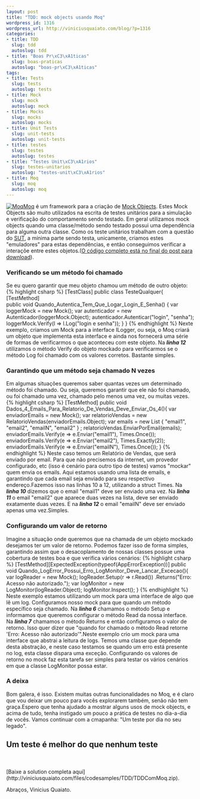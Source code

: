 ```yaml
--- 
layout: post
title: "TDD: mock objects usando Moq"
wordpress_id: 1316
wordpress_url: http://viniciusquaiato.com/blog/?p=1316
categories: 
- title: TDD
  slug: tdd
  autoslug: tdd
- title: "Boas Pr\xC3\xA1ticas"
  slug: boas-praticas
  autoslug: "boas-pr\xC3\xA1ticas"
tags: 
- title: Tests
  slug: tests
  autoslug: tests
- title: Mock
  slug: mock
  autoslug: mock
- title: Mocks
  slug: mocks
  autoslug: mocks
- title: Unit Tests
  slug: unit-tests
  autoslug: unit-tests
- title: testes
  slug: testes
  autoslug: testes
- title: "Testes Unit\xC3\xA1rios"
  slug: testes-unitarios
  autoslug: "testes-unit\xC3\xA1rios"
- title: Moq
  slug: moq
  autoslug: moq
---
```

[![](http://viniciusquaiato.com/images_posts/logo.png "Moq")](http://viniciusquaiato.com/images_posts/logo.png)[Moq](http://code.google.com/p/moq/) é um framework para a criação de [Mock Objects](http://en.wikipedia.org/wiki/Mock_object). Estes Mock Objects são muito utilizados na escrita de testes unitários para a simulação e verificação do comportamento sendo testado. Em geral utilizamos mock objects quando uma classe/método sendo testado possui uma dependência para alguma outra classe. Como os teste unitários trabalham com a questão do [SUT](http://martinfowler.com/articles/mocksArentStubs.html#RegularTests), a mínima parte sendo testa, unicamente, criamos estes "emuladores" para estas dependências, e então conseguimos verificar a interaçõe entre estes objetos.([O código completo está no final do post para download](#download)).

### Verificando se um método foi chamado
Se eu quero garantir que meu objeto chamou um método de outro objeto:
{% highlight csharp %}
[TestClass]
public class TesteQualquer{    [TestMethod]    
public void Quando_Autentica_Tem_Que_Logar_Login_E_Senha()    {
var loggerMock = new Mock<ilogger>();
var autenticador = new Autenticador(loggerMock.Object);
    autenticador.Autenticar("login", "senha");
    loggerMock.Verify(l => l.Log("login e senha"));
    }
}
</ilogger>
{% endhighlight %}
Nexte exemplo, criamos um Mock para a interface ILogger, ou seja, o Moq criará um objeto que implementa esta interface e ainda nos fornecerá uma série de formas de verificarmos o que aconteceu com este objeto. Na **_linha 12_** utilizamos o método Verify do objeto mockado para verificarmos se o método Log foi chamado com os valores corretos. Bastante simples.

### Garantindo que um método seja chamado N vezes
Em algumas situações queremos saber quantas vezes um determinado método foi chamado. Ou seja, queremos garantir que ele não foi chamado, ou foi chamado uma vez, chamado pelo menos uma vez, ou muitas vezes.
{% highlight csharp %}
[TestMethod]
public void Dados_4_Emails_Para_Relatorio_De_Vendas_Deve_Enviar_Os_4(){
var enviadorEmails = new Mock<ienviadoremail>();
var relatorioVendas = new RelatorioVendas(enviadorEmails.Object);
var emails = new List<string> { "email1", "email2", "emailN", "email2" }
;
    relatorioVendas.EnviarPorEmail(emails);
    enviadorEmails.Verify(e => e.Enviar("email1"), Times.Once());
    enviadorEmails.Verify(e => e.Enviar("email2"), Times.Exactly(2));
    enviadorEmails.Verify(e => e.Enviar("emailN"), Times.Once());
    }
</string></ienviadoremail>
{% endhighlight %}
Neste caso temos um Relatório de Vendas, que será enviado por email. Para que não precisemos da internet, um provedor configurado, etc (isso é cenário para outro tipo de testes) vamos "mockar" quem envia os emails. Aqui estamos usando uma lista de emails, e garantindo que cada email seja enviado para seu respectivo endereço.Fazemos isso nas linhas 10 a 12, utilizando a struct Times. Na **_linha 10_** dizemos que o email "email1" deve ser enviado uma vez. Na **_linha 11_** o email "email2" que aparece duas vezes na lista, deve ser enviado exatamente duas vezes. E na **_linha 12_** o email "emailN" deve ser enviado apenas uma vez.Simples. 

### Configurando um valor de retorno
Imagine a situação onde queremos que na chamada de um objeto mockado desejamos ter um valor de retorno. Podemos fazer isso de forma simples, garantindo assim que o desacoplamento de nossas classes possue uma cobertura de testes boa e que verifica vários cenários:
{% highlight csharp %}
[TestMethod][ExpectedException(typeof(AppErrorException))]
public void Quando_LogError_Possui_Erro_LogMonitor_Deve_Lancar_Excecao(){
var logReader = new Mock<ilogreader>();
    logReader.Setup(r => r.Read())        .Returns("Erro: Acesso não autorizado.");
var logMonitor = new LogMonitor(logReader.Object);
    logMonitor.Inspect();
    }
</ilogreader>
{% endhighlight %}
Neste exemplo estamos utilizando um mock para uma interface de algo que lê um log. Configuramos nosso mock para que quando um método específico seja chamado. Na **_linha 6_** chamamos o método Setup e informamos que queremos configurar o método Read da nossa interface. Na **_linha 7_** chamamos o método Returns e então configuramos o valor de retorno. Isso quer dizer que "quando for chamado o método Read retorne 'Erro: Acesso não autorizado'".Neste exemplo crio um mock para uma interface que abstrai a leitura de logs. Temos uma classe que depende desta abstração, e neste caso testamos se quando um erro está presente no log, esta classe dispara uma exceção. Configurando os valores de retorno no mock faz esta tarefa ser simples para testar os vários cenários em que a classe LogMonitor possa estar.

### A deixa
Bom galera, é isso. Existem muitas outras funcionalidades no Moq, e é claro que vou deixar um pouco para vocês explorarem também, senão não tem graça.Espero que tenha ajudado a mostrar alguns usos de mock objects, e acima de tudo, tenha instigado um pouco a prática de testes no dia-a-dia de vocês. Vamos continuar com a cmapanha: "Um teste por dia no seu legado".<div>

## Um teste é melhor do que nenhum teste
</div><br /><br />[Baixe a solution completa aqui](http://viniciusquaiato.com/files/codesamples/TDD/TDDComMoq.zip).

Abraços,
Vinicius Quaiato.
